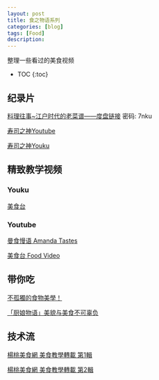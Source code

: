 ```yaml
---
layout: post
title: 食之物语系列
categories: [blog]
tags: [Food]
description: 
---
```


整理一些看过的美食视频

* TOC
{:toc}

## 纪录片

[料理往事~江户时代的老菜谱——度盘链接](https://pan.baidu.com/s/1pLnLN9h) 密码: 7nku

[寿司之神Youtube](https://www.youtube.com/watch?v=H1bGb6M0_lw)

[寿司之神Youku](http://v.youku.com/v_show/id_XNDMyMTk1NjAw.html)

## 精致教学视频

### Youku

[美食台](http://i.youku.com/i/UMzI0MDk1MTg4NA==)

### Youtube

[曼食慢语 Amanda Tastes](https://www.youtube.com/user/amandaslittlekitchen)

[美食台 Food Video](https://www.youtube.com/channel/UCJsq4QYu9BaxXDk0qR8Ms3w)

## 带你吃

[不孤獨的食物美學！](https://www.youtube.com/user/FoodLonely)

[「厨娘物语」美貌与美食不可辜负](https://www.youtube.com/playlist?list=PLVfPj78_4J3mlrqjrJEnwDmPsOqCz0RzM)


## 技术流

[楊桃美食網 美食教學轉載 第1輯](http://list.youku.com/albumlist/show?id=25997564&ascending=1&page=10)

[楊桃美食網 美食教學轉載 第2輯](http://list.youku.com/albumlist/show?id=26019323&ascending=1&page=2)